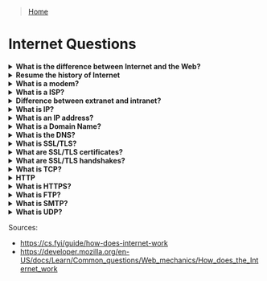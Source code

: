 > [Home](../README.md)

# Internet Questions


<!-- $Q:C -->
<details id="internet-vs-web">
<summary><b>What is the difference between Internet and the Web?</b></summary>

Internet is the infrastructure, whereas the Web is a service built on top of the infrastructure.

It is worth noting there are several other services built on top of the Internet, such as email and IRC.
</details>


<!-- $Q:B -->
<details id="history">
<summary><b>Resume the history of Internet</b></summary>

In the 60s, The US army needs a decentralized communication network in case of a nuclear attack. After developments by US universities and research centers, Internet opens to other countries (the UK first).

Internet relied on existing infrastructure (power, telephone) to develop itself.

**Modems** were developed to allow communication over telephone lines. By connecting routers to routers, networks to networks, Internet scaled worldwide.

**ISPs** opened the Internet to commercial use.
</details>


<!-- $Q:B -->
<details id="modem">
<summary><b>What is a modem?</b></summary>

To connect our network to the telephone infrastructure, we need a special piece of equipment called a modem. This modem turns the information from our network into information manageable by the telephone infrastructure and vice versa.
</details>


<!-- $Q:C -->
<details id="isp">
<summary><b>What is a ISP?</b></summary>

An Internet Service Provider is a company that manages some special routers that are all linked together and can also access other ISPs' routers. The Internet consists of this whole infrastructure of networks.
</details>


<!-- $Q:D -->
<details id="extranet-vs-intranet">
<summary><b>Difference between extranet and intranet?</b></summary>

Intranets: private networks, restricted to members of a particular organization.

Extranets: very similar to Intranets, except they open to other organizations. They're used to share information with clients and stakeholders.
</details>


<!-- $Q:D -->
<details id="ip">
<summary><b>What is IP?</b></summary>

Internet protocol
</details>


<!-- $Q:C -->
<details id="ip-address">
<summary><b>What is an IP address?</b></summary>

IP Address: A unique identifier assigned to each device on a network. Necessary to route data to the correct destination. 

It's an address typically made of a series of four numbers separated by dots, for example: `192.168.2.10`.

There are two versions of IP addresses: the old **IPv4** and the more recent **IPv6**.
</details>


<!-- $Q:C -->
<details id="domain-name">
<summary><b>What is a Domain Name?</b></summary>

Domain Name: a human-readable name (alias) used to identify an IP address.

E.g.: "google.com" is a domain name used on top of the IP address `142.250.190.78`. The IP address may change over time but the domain name can stay the same.

Domain names are translated into IP addresses using the **DNS**.
</details>


<!-- $Q:C -->
<details id="dns">
<summary><b>What is the DNS?</b></summary>

Domain Name System: part of the internet infrastructure, responsible for translating domain names into IP addresses. When you enter a domain name into your web browser, your computer sends a DNS query to a DNS server, which returns the corresponding IP address.
<!-- $TODO: what is a DNS query? -->
<!-- $TODO: what is a DNS server? -->
</details>


<!-- $Q:D -->
<details id="ssl-tls">
<summary><b>What is SSL/TLS?</b></summary>

Secure Sockets Layer/Transport Layer Security: provide secure communication over the internet.
</details>


<!-- $Q:D -->
<details id="ssl-tls-certificates">
<summary><b>What are SSL/TLS certificates?</b></summary>

SSL/TLS Certificates are used to establish trust between the client and server. They contain information about the identity of the server and are signed by a trusted 3rd party (a Certificate Authority) to verify their authenticity.

Use SSL/TLS when transmitting sensitive data. Devs need to obtain and maintain valid SSL/TLS certificates for their servers, and follow best practices for configuring and securing SSL/TLS connections.

<!-- $TODO: certificate authority -->
</details>


<!-- $Q:D -->
<details id="#ssl-tls-handshakes">
<summary><b>What are SSL/TLS handshakes?</b></summary>

A process during which the client and server exchange information to negotiate the encryption algorithm and other parameters for the secure connection.
</details>


<!-- $Q:D -->
<details id="tcp">
<summary><b>What is TCP?</b></summary>

Transmission Control Protocol: communication protocol used by most internet-based applications (TCP/IP). Provides a reliable, ordered, and error-checked delivery of data.
</details>


<!-- $Q:D -->
<details id="http">
<summary><b>HTTP</b></summary>

Protocol used to transfer data between web clients and servers.

**How it works:** When you visit a website, your web browser sends an **HTTP request** to the server, asking for the webpage or other resource you've requested. The server then sends an **HTTP response** back to the client, containing the requested data.

By default, HTTP uses TCP port 80.
</details>


<!-- $Q:C -->
<details id="https">
<summary><b>What is HTTPS?</b></summary>

Hyper Text Transfer Protocol Secure: A more secure, encrypted version of HTTP. HTTPS encrypts the data using SSL/TLS (Secure Sockets Layer/Transport Layer Security) encryption.

HTTPS by default uses port 443.
</details>


<!-- $Q:D -->
<details id="ftp">
<summary><b>What is FTP?</b></summary>

File Transfer Protocol.
</details>


<!-- $Q:D -->
<details id="smtp">
<summary><b>What is SMTP?</b></summary>

Simple Mail Transfer Protocol.
</details>


<!-- $Q:D -->
<details id="udp">
<summary><b>What is UDP?</b></summary>

User Datagram Protocol.
</details>


Sources:
- https://cs.fyi/guide/how-does-internet-work
- https://developer.mozilla.org/en-US/docs/Learn/Common_questions/Web_mechanics/How_does_the_Internet_work
